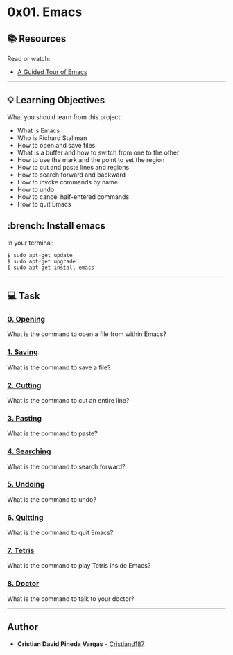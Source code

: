 # 0x01. Emacs

## :books: Resources
Read or watch:
* [A Guided Tour of Emacs](https://intranet.hbtn.io/rltoken/i0rSCxE0TwjO7ns-SS2m8A)

---
## :bulb: Learning Objectives
What you should learn from this project:

* What is Emacs
* Who is Richard Stallman
* How to open and save files
* What is a buffer and how to switch from one to the other
* How to use the mark and the point to set the region
* How to cut and paste lines and regions
* How to search forward and backward
* How to invoke commands by name
* How to undo
* How to cancel half-entered commands
* How to quit Emacs

## :brench: Install emacs

In your terminal:
```
$ sudo apt-get update
$ sudo apt-get upgrade
$ sudo apt-get install emacs
```

---
## :computer: Task

### [0. Opening](./0-opening)
What is the command to open a file from within Emacs?


### [1. Saving](./1-saving)
What is the command to save a file?


### [2. Cutting](./2-cutting)
What is the command to cut an entire line?


### [3. Pasting](./3-pasting)
What is the command to paste?


### [4. Searching](./4-searching)
What is the command to search forward?


### [5. Undoing](./5-undoing)
What is the command to undo?


### [6. Quitting](./6-quitting)
What is the command to quit Emacs?


### [7. Tetris](./100-tetris)
What is the command to play Tetris inside Emacs?


### [8. Doctor](./101-doctor)
What is the command to talk to your doctor?

---

## Author
* **Cristian David Pineda Vargas** - [Cristiand187](https://github.com/Cristiand187)
